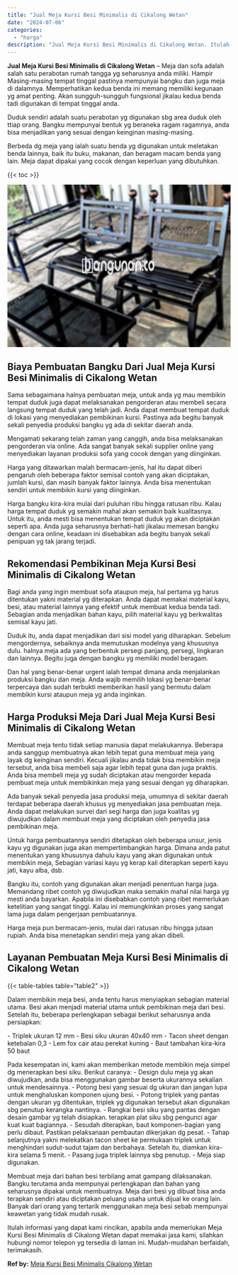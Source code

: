 ```yaml
---
title: "Jual Meja Kursi Besi Minimalis di Cikalong Wetan"
date: "2024-07-06"
categories: 
  - "harga"
description: "Jual Meja Kursi Besi Minimalis di Cikalong Wetan. Itulah informasi yang dapat kami rincikan, apabila anda memerlukan Meja Kursi Besi Minimalis di Cikalong We..."
---
```


**Jual Meja Kursi Besi Minimalis di Cikalong Wetan** – Meja dan sofa adalah salah satu perabotan rumah tangga yg seharusnya anda miliki. Hampir Masing-masing tempat tinggal pastinya mempunyai bangku dan juga meja di dalamnya. Memperhatikan kedua benda ini memang memiliki kegunaan yg amat penting. Akan sungguh-sungguh fungsional jikalau kedua benda tadi digunakan di tempat tinggal anda.

Duduk sendiri adalah suatu perabotan yg digunakan sbg area duduk oleh ttiap orang. Bangku mempunyai bentuk yg beraneka ragam ragamnya, anda bisa menjadikan yang sesuai dengan keinginan masing-masing.

Berbeda dg meja yang ialah suatu benda yg digunakan untuk meletakan benda lainnya, baik itu buku, makanan, dan beragam macam benda yang lain. Meja dapat dipakai yang cocok dengan keperluan yang dibutuhkan.

{{< toc >}}

![Jual Meja Kursi Besi Minimalis di Cikalong Wetan](/images/jual-meja-besi-murah20.png)

## Biaya Pembuatan Bangku Dari Jual Meja Kursi Besi Minimalis di Cikalong Wetan

Sama sebagaimana halnya pembuatan meja, untuk anda yg mau membikin tempat duduk juga dapat melaksanakan pengorderan atau membeli secara langsung tempat duduk yang telah jadi. Anda dapat membuat tempat duduk di lokasi yang menyediakan pembikinan kursi. Pastinya ada begitu banyak sekali penyedia produksi bangku yg ada di sekitar daerah anda.

Mengamati sekarang telah zaman yang canggih, anda bisa melaksanakan pengorderan via online. Ada sangat banyak sekali supplier online yang menyediakan layanan produksi sofa yang cocok dengan yang diinginkan.

Harga yang ditawarkan malah bermacam-jenis, hal itu dapat diberi pengaruh oleh beberapa faktor semisal contoh yang akan diciptakan, jumlah kursi, dan masih banyak faktor lainnya. Anda bisa menentukan sendiri untuk membikin kursi yang diinginkan.

Harga bangku kira-kira mulai dari puluhan ribu hingga ratusan ribu. Kalau harga tempat duduk yg semakin mahal akan semakin baik kualitasnya. Untuk itu, anda mesti bisa menentukan tempat duduk yg akan diciptakan seperti apa. Anda juga seharusnya berhati-hati jikalau memesan bangku dengan cara online, keadaan ini disebabkan ada begitu banyak sekali penipuan yg tak jarang terjadi.

## Rekomendasi Pembikinan Meja Kursi Besi Minimalis di Cikalong Wetan

Bagi anda yang ingin membuat sofa ataupun meja, hal pertama yg harus ditentukan yakni material yg diterapkan. Anda dapat memakai material kayu, besi, atau material lainnya yang efektif untuk membuat kedua benda tadi. Sebagian anda menjadikan bahan kayu, pilih material kayu yg berkwalitas semisal kayu jati.

Duduk itu, anda dapat menjadikan dari sisi model yang diharapkan. Sebelum mengordernya, sebaiknya anda memutuskan modelnya yang khususnya dulu. halnya meja ada yang berbentuk persegi panjang, persegi, lingkaran dan lainnya. Begitu juga dengan bangku yg memiliki model beragam.

Dan hal yang benar-benar urgent ialah tempat dimana anda menjalankan produksi bangku dan meja. Anda wajib memilih lokasi yg benar-benar terpercaya dan sudah terbukti memberikan hasil yang bermutu dalam membikin kursi ataupun meja yg anda inginkan.

## Harga Produksi Meja Dari Jual Meja Kursi Besi Minimalis di Cikalong Wetan

Membuat meja tentu tidak setiap manusia dapat melakukannya. Beberapa anda sanggup membuatnya akan lebih tepat guna membuat meja yang layak dg keinginan sendiri. Kecuali jikalau anda tidak bisa membikin meja tersebut, anda bisa membeli saja agar lebih tepat guna dan juga praktis. Anda bisa membeli meja yg sudah diciptakan atau mengorder kepada pembuat meja untuk membikinkan meja yang sesuai dengan yg diharapkan.

Ada banyak sekali penyedia jasa produksi meja, umumnya di sekitar daerah terdapat beberapa daerah khusus yg menyediakan jasa pembuatan meja. Anda dapat melakukan survei dari segi harga dan juga kualitas yg diwujudkan dalam membuat meja yang diciptakan oleh penyedia jasa pembikinan meja.

Untuk harga pembuatannya sendiri ditetapkan oleh beberapa unsur, jenis kayu yg digunakan juga akan mempertimbangkan harga. Dimana anda patut menentukan yang khususnya dahulu kayu yang akan digunakan untuk membikin meja, Sebagian variasi kayu yg kerap kali diterapkan seperti kayu jati, kayu alba, dsb.

Bangku itu, contoh yang digunakan akan menjadi penentuan harga juga. Memandang ribet contoh yg diwujudkan maka semakin mahal nilai harga yg mesti anda bayarkan. Apabila ini disebabkan contoh yang ribet memerlukan ketelitian yang sangat tinggi. Kalau ini memungkinkan proses yang sangat lama juga dalam pengerjaan pembuatannya.

Harga meja pun bermacam-jenis, mulai dari ratusan ribu hingga jutaan rupiah. Anda bisa menetapkan sendiri meja yang akan dibeli.

## Layanan Pembuatan Meja Kursi Besi Minimalis di Cikalong Wetan

{{< table-tables table="table2" >}}

Dalam membikin meja besi, anda tentu harus menyiapkan sebagian material utama. Besi akan menjadi material utama untuk pembikinan meja dari besi. Setelah itu, beberapa perlengkapan sebagai berikut seharusnya anda persiapkan:

\- Triplek ukuran 12 mm - Besi siku ukuran 40x40 mm - Tacon sheet dengan ketebalan 0,3 - Lem fox cair atau perekat kuning - Baut tambahan kira-kira 50 baut

Pada kesempatan ini, kami akan memberikan metode membikin meja simpel dg menerapkan besi siku. Berikut caranya: - Design dulu meja yg akan diwujudkan, anda bisa menggunakan gambar beserta ukurannya sekalian untuk mendesainnya. - Potong besi yang sesuai dg ukuran dan jangan lupa untuk menghaluskan komponen ujung besi. - Potong triplek yang pantas dengan ukuran yg ditentukan, triplek yg digunakan tersebut akan digunakan sbg penutup kerangka nantinya. - Rangkai besi siku yang pantas dengan desain gambar yg telah disiapkan. terapkan plat siku sbg pengunci agar kuat kuat bagiannya. - Sesudah diterapkan, baut komponen-bagian yang perlu dibaut. Pastikan pelaksanaan pembautan dikerjakan dg pesat. - Tahap selanjutnya yakni melekatkan tacon sheet ke permukaan triplek untuk menghindari sudut-sudut tajam dan berbahaya. Setelah itu, diamkan kira-kira selama 5 menit. - Pasang juga triplek lainnya sbg penutup. - Meja siap digunakan.

Membuat meja dari bahan besi terbilang amat gampang dilaksanakan. Bangku terutama anda mempunyai perlengkapan dan bahan yang seharusnya dipakai untuk membuatnya. Meja dari besi yg dibuat bisa anda terapkan sendiri atau diciptakan peluang usaha untuk dijual ke orang lain. Banyak dari orang yang tertarik menggunakan meja besi sebab mempunyai keawetan yang tidak mudah rusak.

Itulah informasi yang dapat kami rincikan, apabila anda memerlukan Meja Kursi Besi Minimalis di Cikalong Wetan dapat memakai jasa kami, silahkan hubungi nomor telepon yg tersedia di laman ini. Mudah-mudahan berfaidah, terimakasih.

**Ref by:** [Meja Kursi Besi Minimalis Cikalong Wetan](https://id.wikipedia.org/wiki/Meja)
